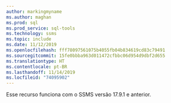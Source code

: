 ```yaml
---
author: markingmyname
ms.author: maghan
ms.prod: sql
ms.prod_service: sql-tools
ms.technology: ssms
ms.topic: include
ms.date: 11/12/2019
ms.openlocfilehash: fff78097561075b4055fb04b834619cd83c79491
ms.sourcegitcommit: 15fe0bbba963d011472cfbbc06d954d9dbf2d655
ms.translationtype: HT
ms.contentlocale: pt-BR
ms.lasthandoff: 11/14/2019
ms.locfileid: "74095902"
---
```

Esse recurso funciona com o SSMS versão 17.9.1 e anterior.